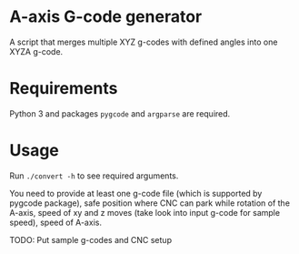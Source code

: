 # A-axis G-code generator

A script that merges multiple XYZ g-codes with defined angles into one XYZA g-code.


# Requirements

Python 3 and packages `pygcode` and `argparse` are required.

# Usage

Run `./convert -h` to see required arguments.

You need to provide at least one g-code file (which is supported by pygcode package), safe position where CNC can park while rotation of the A-axis, speed of xy and z moves (take look into input g-code for sample speed), speed of A-axis.

TODO: Put sample g-codes and CNC setup

